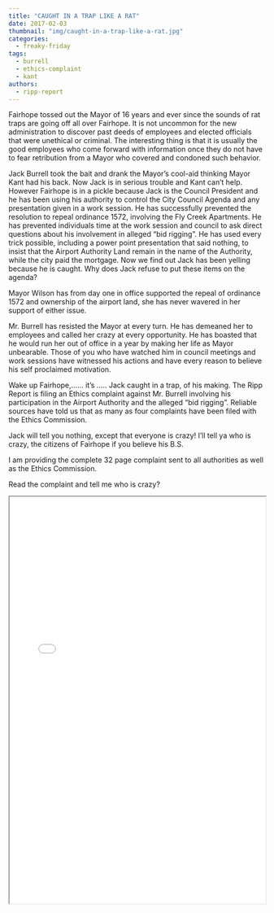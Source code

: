 ```yaml
---
title: "CAUGHT IN A TRAP LIKE A RAT"
date: 2017-02-03
thumbnail: "img/caught-in-a-trap-like-a-rat.jpg"
categories: 
  - freaky-friday
tags: 
  - burrell
  - ethics-complaint
  - kant
authors: 
  - ripp-report
---
```


Fairhope tossed out the Mayor of 16 years and ever since the sounds of rat traps are going off all over Fairhope. It is not uncommon for the new administration to discover past deeds of employees and elected officials that were unethical or criminal. The interesting thing is that it is usually the good employees who come forward with information once they do not have to fear retribution from a Mayor who covered and condoned such behavior.

Jack Burrell took the bait and drank the Mayor’s cool-aid thinking Mayor Kant had his back. Now Jack is in serious trouble and Kant can’t help. However Fairhope is in a pickle because Jack is the Council President and he has been using his authority to control the City Council Agenda and any presentation given in a work session. He has successfully prevented the resolution to repeal ordinance 1572, involving the Fly Creek Apartments. He has prevented individuals time at the work session and council to ask direct questions about his involvement in alleged “bid rigging”. He has used every trick possible, including a power point presentation that said nothing, to insist that the Airport Authority Land remain in the name of the Authority, while the city paid the mortgage. Now we find out Jack has been yelling because he is caught. Why does Jack refuse to put these items on the agenda?

Mayor Wilson has from day one in office supported the repeal of ordinance 1572 and ownership of the airport land, she has never wavered in her support of either issue.

Mr. Burrell has resisted the Mayor at every turn. He has demeaned her to employees and called her crazy at every opportunity. He has boasted that he would run her out of office in a year by making her life as Mayor unbearable. Those of you who have watched him in council meetings and work sessions have witnessed his actions and have every reason to believe his self proclaimed motivation.

Wake up Fairhope,…... it’s ….. Jack caught in a trap, of his making. The Ripp Report is filing an Ethics complaint against Mr. Burrell involving his participation in the Airport Authority and the alleged “bid rigging”. Reliable sources have told us that as many as four complaints have been filed with the Ethics Commission.

Jack will tell you nothing, except that everyone is crazy! I’ll tell ya who is crazy, the citizens of Fairhope if you believe his B.S.

I am providing the complete 32 page complaint sent to all authorities as well as the Ethics Commission.

Read the complaint and tell me who is crazy?

<iframe style="width:100%;height:800px;" src="img/complaint-airport.pdf"></iframe>